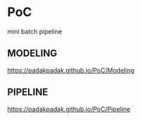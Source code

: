 # PoC
mini batch pipeline 

## MODELING
https://padakpadak.github.io/PoC/Modeling

## PIPELINE
https://padakpadak.github.io/PoC/Pipeline
